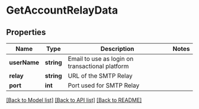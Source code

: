 # GetAccountRelayData

## Properties
Name | Type | Description | Notes
------------ | ------------- | ------------- | -------------
**userName** | **string** | Email to use as login on transactional platform | 
**relay** | **string** | URL of the SMTP Relay | 
**port** | **int** | Port used for SMTP Relay | 

[[Back to Model list]](../../README.md#documentation-for-models) [[Back to API list]](../../README.md#documentation-for-api-endpoints) [[Back to README]](../../README.md)


